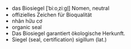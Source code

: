 - das Biosiegel	[ˈbiːoˌziːɡl̩]	Nomen, neutral
- offizielles Zeichen für Bioqualität
- nhãn hữu cơ
- organic seal
- Das Biosiegel garantiert ökologische Herkunft.
- Siegel (seal, certification)	sigillum (lat.)